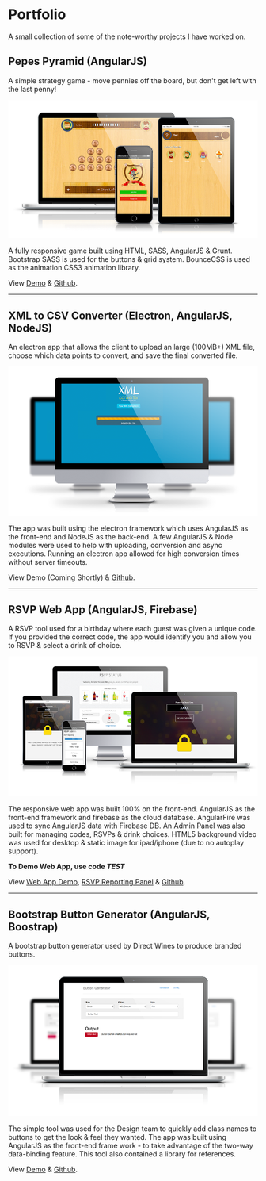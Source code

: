 # Portfolio
A small collection of some of the note-worthy projects I have worked on.

## Pepes Pyramid (AngularJS)
A simple strategy game - move pennies off the board, but don't get left with the last penny!  

![Pepes Pyramid Screenshots](/images/pepe_pyramid.png "Pepes Pyramid Screenshots")

A fully responsive game built using HTML, SASS, AngularJS & Grunt.  Bootstrap SASS is used for the buttons & grid system.  BounceCSS is used as the animation CSS3 animation library.

View [Demo](http://pepespyramid.com) & [Github](https://github.com/lucianodw/pepes-pyramid).

***

## XML to CSV Converter (Electron, AngularJS, NodeJS)
An electron app that allows the client to upload an large (100MB+) XML file, choose which data points to convert, and save the final converted file.

![XML to CSV Converter Screenshots](/images/xml_csv_converter.png "XML to CSV Converter Screenshots")

The app was built using the electron framework which uses AngularJS as the front-end and NodeJS as the back-end.  A few AngularJS & Node modules were used to help with uploading, conversion and async executions. Running an electron app allowed for high conversion times without server timeouts.

View Demo (Coming Shortly) & [Github](https://github.com/lucianodw/ma-xml-converter).

***

## RSVP Web App (AngularJS, Firebase)
A RSVP tool used for a birthday where each guest was given a unique code.  If you provided the correct code, the app would identify you and allow you to RSVP & select a drink of choice.

![RSVP Web App Screenshots](/images/rsvp_app.png "RSVP Web App Screenshots")

The responsive web app was built 100% on the front-end.  AngularJS as the front-end framework and firebase as the cloud database.  AngularFire was used to sync AngularJS data with Firebase DB.  An Admin Panel was also built for managing codes, RSVPs & drink choices.  HTML5 background video was used for desktop & static image for ipad/iphone (due to no autoplay support).

**To Demo Web App, use code _TEST_**

View [Web App Demo](http://www.lucianodiaz.net/30th/#/), [RSVP Reporting Panel](http://www.lucianodiaz.net/30th/#/rsvp) & [Github](https://github.com/lucianodw/rsvp).

***

## Bootstrap Button Generator (AngularJS, Boostrap)
A bootstrap button generator used by Direct Wines to produce branded buttons.

![Bootstrap Button Generator Screenshots](/images/button_generator.png "Bootstrap Button Generator Screenshots")

The simple tool was used for the Design team to quickly add class names to buttons to get the look & feel they wanted.  The app was built using AngularJS as the front-end frame work - to take advantage of the two-way data-binding feature.  This tool also contained a library for references.

View [Demo](http://www.lucianodiaz.net/tool_button_generator) & [Github](https://github.com/lucianodw/tools-button-generator).
